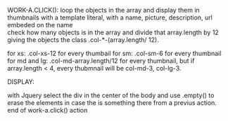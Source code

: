 WORK-A.CLICK():
loop the objects in the array and display them in thumbnails with a template literal, with a name, picture, description, url embeded on the name  
check how many objects is in the array and divide that array.length by 12 giving the objects 
the class .col-*-(array.length/ 12).

 for xs: .col-xs-12 for every thumbail
 for sm: .col-sm-6 for every thumbnail
 for md and lg: .col-md-array.length/12 for every thumbnail, but if array.length < 4, every thubmnail will be col-md-3, col-lg-3.




DISPLAY:

with Jquery select the div in the center of the body and use .empty() to erase the elements in case the is something there from a previus action.
end of work-a.click() action
